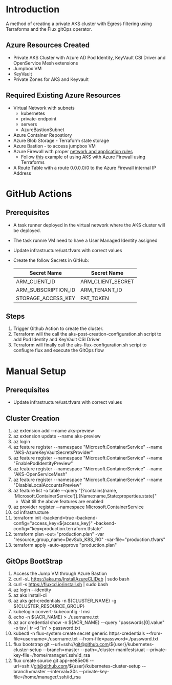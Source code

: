 # Introduction 
A method of creating a private AKS cluster with Egress filtering using Terraforms and the Flux gitOps operator. 

## Azure Resources Created
* Private AKS Cluster with Azure AD Pod Identity, KeyVault CSI Driver and OpenService Mesh extensions
* Jumpbox VM
* KeyVault
* Private Zones for AKS and Keyvault

## Required Existing Azure Resources
* Virtual Network with subnets
    * kubernetes
    * private-endpoint
    * servers
    * AzureBastionSubnet
* Azure Container Repostiory 
* Azure Blob Storage - Terraform state storage
* Azure Bastion - to access jumpbox VM
* Azure Firewall with proper [network and application rules](https://docs.microsoft.com/en-us/azure/aks/limit-egress-traffic)
   *  Follow [this](https://github.com/briandenicola/cqrs/blob/master/Infrastructure/terraform/regional-firewall-rules.tf) example of using AKS with Azure Firewall using Terraforms
* A Route Table with a route 0.0.0.0/0 to the Azure Firewall internal IP Address

# GitHub Actions
## Prerequisites
* A task runner deployed in the virtual network where the AKS cluster will be deployed.
* The task runnre VM need to have a User Managed Identity assigned 
* Update infrastructure/uat.tfvars with correct values
* Create the follow Secrets in GitHub:

    | Secret Name | Secret Name |
    --------------- | --------------- 
    | ARM_CLIENT_ID | ARM_CLIENT_SECRET | 
    | ARM_SUBSCRIPTION_ID | ARM_TENANT_ID | 
    | STORAGE_ACCESS_KEY | PAT_TOKEN |

## Steps
1. Trigger Github Action to create the cluster. 
2. Terraform will the call the aks-post-creation-configuration.sh script to add Pod Identity and KeyVault CSI Driver 
3. Terraform will finally call the aks-flux-configuration.sh script to confiugre flux and execute the GitOps flow

# Manual Setup
## Prerequisites
* Update infrastructure/uat.tfvars with correct values

## Cluster Creation
1. az extension add --name aks-preview
2. az extension update --name aks-preview
3. az login
4. az feature register --namespace "Microsoft.ContainerService" --name "AKS-AzureKeyVaultSecretsProvider"
5. az feature register --namespace "Microsoft.ContainerService" --name "EnablePodIdentityPreview"
6. az feature register --namespace "Microsoft.ContainerService" --name "AKS-OpenServiceMesh"
7. az feature register --namespace "Microsoft.ContainerService" --name "DisableLocalAccountsPreview"
8. az feature list -o table --query "[?contains(name, 'Microsoft.ContainerService')].{Name:name,State:properties.state}"
    * Wait till the above features are enabled
9. az provider register --namespace Microsoft.ContainerService
10. cd infrastructure
11. terraform init -backend=true -backend-config="access_key=${access_key}" -backend-config="key=production.terraform.tfstate"
12. terraform plan -out="production.plan" -var "resource_group_name=DevSub_K8S_RG" -var-file="production.tfvars"
13. terraform apply -auto-approve "production.plan"

## GitOps BootStrap
1. Access the Jump VM through Azure Bastion 
2. curl -sL https://aka.ms/InstallAzureCLIDeb | sudo bash
3. curl -s https://fluxcd.io/install.sh | sudo bash
4. az login --identity
5. az aks install-cli
6. az aks get-credentials -n ${CLUSTER_NAME} -g ${CLUSTER_RESOURCE_GROUP}
7. kubelogin convert-kubeconfig -l msi
8. echo -n ${ACR_NAME} > ./username.txt 
9. az acr credential show -n ${ACR_NAME} --query "passwords[0].value" -o tsv | tr -d '\n' > password.txt 
9. kubectl -n flux-system create secret generic https-credentials --from-file=username=./username.txt --from-file=password=./password.txt
10. flux bootstrap git --url=ssh://git@github.com/${user}/kubernetes-cluster-setup --branch=master --path=./cluster-manifests/uat  --private-key-file=/home/manager/.ssh/id_rsa
11. flux create source git app-ee85e06 --url=ssh://git@github.com/${user}/kubernetes-cluster-setup --branch=master --interval=30s --private-key-file=/home/manager/.ssh/id_rsa
